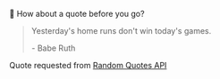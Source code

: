 📣 How about a quote before you go?

> Yesterday's home runs don't win today's games.
>
> <p>- Babe Ruth</p>

Quote requested from [Random Quotes API](https://github.com/lukePeavey/quotable)
